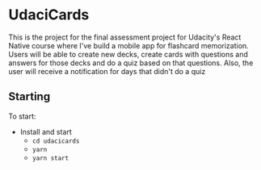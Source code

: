# UdaciCards

This is the project for the final assessment project for Udacity's React Native course where I've build a mobile app for flashcard memorization. Users will be able to create new decks, create cards with questions and answers for those decks and do a quiz based on that questions. Also, the user will receive a notification for days that didn't do a quiz

## Starting

To start:

* Install and start
    - `cd udacicards`
    - `yarn`
    - `yarn start`

